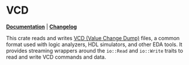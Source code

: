 # VCD

**[Documentation](https://docs.rs/vcd)** | **[Changelog](https://github.com/kevinmehall/rust-vcd/releases)**

This crate reads and writes [VCD (Value Change Dump)][wp] files, a common format used with logic analyzers, HDL simulators, and other EDA tools. It provides streaming wrappers around the `io::Read` and `io::Write` traits to read and write VCD commands and data.

[wp]: https://en.wikipedia.org/wiki/Value_change_dump
